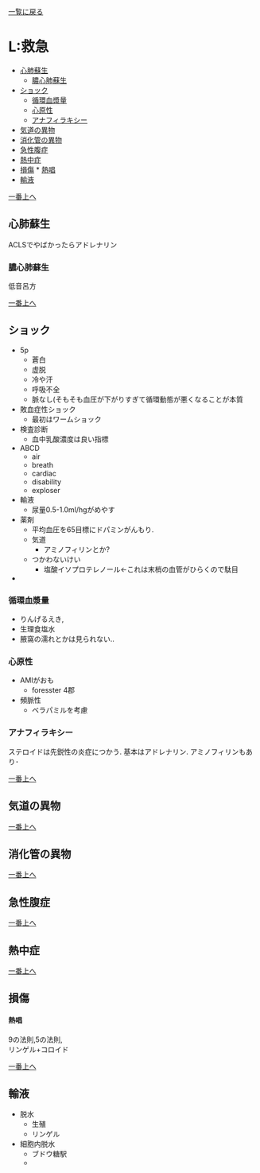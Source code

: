 [一覧に戻る](../README.md)

# L:救急

* [心肺蘇生](#心肺蘇生)
    * [膿心肺蘇生](#膿心肺蘇生)
* [ショック](#ショック)
    * [循環血漿量](#循環血漿量)
    * [心原性](#心原性)
    * [アナフィラキシー](#アナフィラキシー)
* [気道の異物](#気道の異物)
* [消化管の異物](#消化管の異物)
* [急性腹症](#急性腹症)
* [熱中症](#熱中症)
* [損傷](#損傷)
        * [熱唱](#熱唱)
* [輸液](#輸液)


[一番上へ](#l:救急)
## 心肺蘇生
ACLSでやばかったらアドレナリン
### 膿心肺蘇生
低音呂方

[一番上へ](#l:救急)
## ショック
* 5p
    * 蒼白
    * 虚脱
    * 冷や汗
    * 呼吸不全
    * 脈なし(そもそも血圧が下がりすぎて循環動態が悪くなることが本質
* 敗血症性ショック
    * 最初はワームショック
* 検査診断
    * 血中乳酸濃度は良い指標
* ABCD
    * air
    * breath
    * cardiac
    * disability
    * exploser
* 輸液
    * 尿量0.5-1.0ml/hgがめやす
* 薬剤
    * 平均血圧を65目標にドパミンがんもり.
    * 気道
        * アミノフィリンとか?
    * つかわないけい
        * 塩酸イソプロテレノール←これは末梢の血管がひらくので駄目
* 
### 循環血漿量
* りんげるえき,
* 生理食塩水
* 腋窩の濡れとかは見られない..
### 心原性
* AMIがおも  
    * foresster 4郡  
* 頻脈性
    * ベラパミルを考慮

### アナフィラキシー
ステロイドは先鋭性の炎症につかう.
基本はアドレナリン.
アミノフィリンもあり･


[一番上へ](#l:救急)
## 気道の異物
[一番上へ](#l:救急)
## 消化管の異物
[一番上へ](#l:救急)
## 急性腹症
[一番上へ](#l:救急)
## 熱中症

[一番上へ](#l:救急)
## 損傷
#### 熱唱
9の法則,5の法則,  
リンゲル+コロイド


[一番上へ](#l:救急)
## 輸液
* 脱水
    * 生殖
    * リンゲル
* 細胞内脱水
    * ブドウ糖駅
    * 
